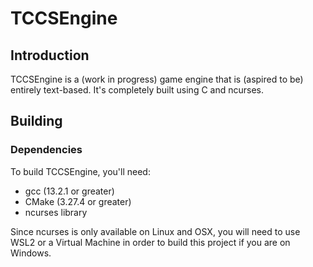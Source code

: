 # TCCSEngine

## Introduction

TCCSEngine is a (work in progress) game engine that is (aspired to be) entirely text-based. It's completely built using C and ncurses.

## Building

### Dependencies

To build TCCSEngine, you'll need:
- gcc (13.2.1 or greater)
- CMake (3.27.4 or greater)
- ncurses library

Since ncurses is only available on Linux and OSX, you will need to use WSL2 or a Virtual Machine in order to build this project if you are on Windows.
